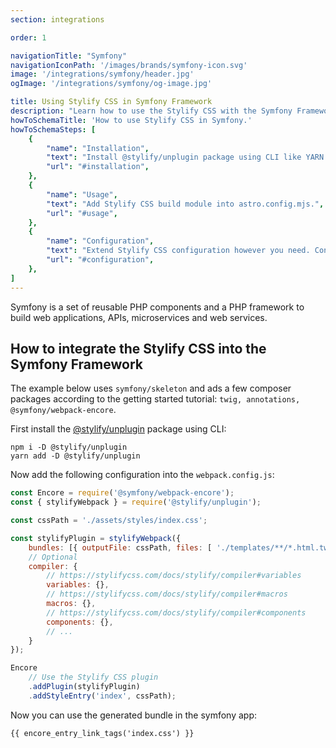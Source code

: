 ```yaml
---
section: integrations

order: 1

navigationTitle: "Symfony"
navigationIconPath: '/images/brands/symfony-icon.svg'
image: '/integrations/symfony/header.jpg'
ogImage: '/integrations/symfony/og-image.jpg'

title: Using Stylify CSS in Symfony Framework
description: "Learn how to use the Stylify CSS with the Symfony Framework. Code your Symfony website faster with Stylify CSS."
howToSchemaTitle: 'How to use Stylify CSS in Symfony.'
howToSchemaSteps: [
	{
		"name": "Installation",
		"text": "Install @stylify/unplugin package using CLI like YARN or NPM.",
		"url": "#installation",
	},
	{
		"name": "Usage",
		"text": "Add Stylify CSS build module into astro.config.mjs.",
		"url": "#usage",
	},
	{
		"name": "Configuration",
		"text": "Extend Stylify CSS configuration however you need. Configure variables, components, custom selectors and a lot more.",
		"url": "#configuration",
	},
]
---
```


Symfony is a set of reusable PHP components and a PHP framework to build web applications, APIs, microservices and web services.

<note><template>
Integration example for the Symfony framework can be found in <a href="https://github.com/stylify/integrations-examples/tree/master/symfony" target="_blank" rel="noopener">integrations examples repository</a>.
</template></note>

## How to integrate the Stylify CSS into the Symfony Framework

The example below uses `symfony/skeleton` and ads a few composer packages according to the getting started tutorial: `twig, annotations, @symfony/webpack-encore`.

First install the [@stylify/unplugin](/docs/unplugin) package using CLI:

```
npm i -D @stylify/unplugin
yarn add -D @stylify/unplugin
```

Now add the following configuration into the `webpack.config.js`:

```js
const Encore = require('@symfony/webpack-encore');
const { stylifyWebpack } = require('@stylify/unplugin');

const cssPath = './assets/styles/index.css';

const stylifyPlugin = stylifyWebpack({
	bundles: [{ outputFile: cssPath, files: [ './templates/**/*.html.twig' ] }],
	// Optional
	compiler: {
		// https://stylifycss.com/docs/stylify/compiler#variables
		variables: {},
		// https://stylifycss.com/docs/stylify/compiler#macros
		macros: {},
		// https://stylifycss.com/docs/stylify/compiler#components
		components: {},
		// ...
	}
});

Encore
	// Use the Stylify CSS plugin
	.addPlugin(stylifyPlugin)
	.addStyleEntry('index', cssPath);
```

Now you can use the generated bundle in the symfony app:
```
{{ encore_entry_link_tags('index.css') }}
```

<where-to-next />
